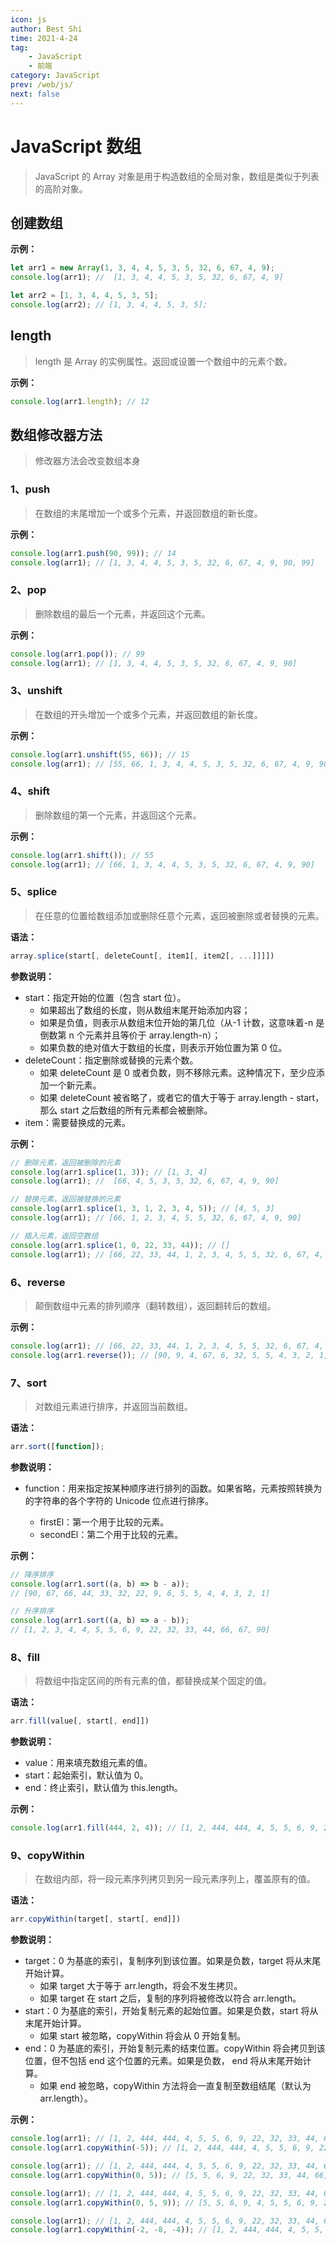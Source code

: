 ```yaml
---
icon: js
author: Best Shi
time: 2021-4-24
tag:
    - JavaScript
    - 前端
category: JavaScript
prev: /web/js/
next: false
---
```


# JavaScript 数组

> JavaScript 的 Array 对象是用于构造数组的全局对象，数组是类似于列表的高阶对象。

## 创建数组

**示例：**

```js
let arr1 = new Array(1, 3, 4, 4, 5, 3, 5, 32, 6, 67, 4, 9);
console.log(arr1); //  [1, 3, 4, 4, 5, 3, 5, 32, 6, 67, 4, 9]

let arr2 = [1, 3, 4, 4, 5, 3, 5];
console.log(arr2); // [1, 3, 4, 4, 5, 3, 5];
```

## length

> length 是 Array 的实例属性。返回或设置一个数组中的元素个数。

**示例：**

```js
console.log(arr1.length); // 12
```

## 数组修改器方法

> 修改器方法会改变数组本身

### 1、push

> 在数组的末尾增加一个或多个元素，并返回数组的新长度。

**示例：**

```js
console.log(arr1.push(90, 99)); // 14
console.log(arr1); // [1, 3, 4, 4, 5, 3, 5, 32, 6, 67, 4, 9, 90, 99]
```

### 2、pop

> 删除数组的最后一个元素，并返回这个元素。

**示例：**

```js
console.log(arr1.pop()); // 99
console.log(arr1); // [1, 3, 4, 4, 5, 3, 5, 32, 6, 67, 4, 9, 90]
```

### 3、unshift

> 在数组的开头增加一个或多个元素，并返回数组的新长度。

**示例：**

```js
console.log(arr1.unshift(55, 66)); // 15
console.log(arr1); // [55, 66, 1, 3, 4, 4, 5, 3, 5, 32, 6, 67, 4, 9, 90]
```

### 4、shift

> 删除数组的第一个元素，并返回这个元素。

**示例：**

```js
console.log(arr1.shift()); // 55
console.log(arr1); // [66, 1, 3, 4, 4, 5, 3, 5, 32, 6, 67, 4, 9, 90]
```

### 5、splice

> 在任意的位置给数组添加或删除任意个元素，返回被删除或者替换的元素。

**语法：**

```js
array.splice(start[, deleteCount[, item1[, item2[, ...]]]])
```

**参数说明：**

-   start：指定开始的位置（包含 start 位）。
    -   如果超出了数组的长度，则从数组末尾开始添加内容；
    -   如果是负值，则表示从数组末位开始的第几位（从-1 计数，这意味着-n 是倒数第 n 个元素并且等价于 array.length-n）；
    -   如果负数的绝对值大于数组的长度，则表示开始位置为第 0 位。
-   deleteCount：指定删除或替换的元素个数。
    -   如果 deleteCount 是 0 或者负数，则不移除元素。这种情况下，至少应添加一个新元素。
    -   如果 deleteCount 被省略了，或者它的值大于等于 array.length - start，那么 start 之后数组的所有元素都会被删除。
-   item：需要替换成的元素。

**示例：**

```js
// 删除元素，返回被删除的元素
console.log(arr1.splice(1, 3)); // [1, 3, 4]
console.log(arr1); //  [66, 4, 5, 3, 5, 32, 6, 67, 4, 9, 90]

// 替换元素，返回被替换的元素
console.log(arr1.splice(1, 3, 1, 2, 3, 4, 5)); // [4, 5, 3]
console.log(arr1); // [66, 1, 2, 3, 4, 5, 5, 32, 6, 67, 4, 9, 90]

// 插入元素，返回空数组
console.log(arr1.splice(1, 0, 22, 33, 44)); // []
console.log(arr1); // [66, 22, 33, 44, 1, 2, 3, 4, 5, 5, 32, 6, 67, 4, 9, 90]
```

### 6、reverse

> 颠倒数组中元素的排列顺序（翻转数组），返回翻转后的数组。

**示例：**

```js
console.log(arr1); // [66, 22, 33, 44, 1, 2, 3, 4, 5, 5, 32, 6, 67, 4, 9, 90]
console.log(arr1.reverse()); // [90, 9, 4, 67, 6, 32, 5, 5, 4, 3, 2, 1, 44, 33, 22, 66]
```

### 7、sort

> 对数组元素进行排序，并返回当前数组。

**语法：**

```js
arr.sort([function]);
```

**参数说明：**

-   function：用来指定按某种顺序进行排列的函数。如果省略，元素按照转换为的字符串的各个字符的 Unicode 位点进行排序。

    -   firstEl：第一个用于比较的元素。
    -   secondEl：第二个用于比较的元素。

**示例：**

```js
// 降序排序
console.log(arr1.sort((a, b) => b - a));
// [90, 67, 66, 44, 33, 32, 22, 9, 6, 5, 5, 4, 4, 3, 2, 1]

// 升序排序
console.log(arr1.sort((a, b) => a - b));
// [1, 2, 3, 4, 4, 5, 5, 6, 9, 22, 32, 33, 44, 66, 67, 90]
```

### 8、fill

> 将数组中指定区间的所有元素的值，都替换成某个固定的值。

**语法：**

```js
arr.fill(value[, start[, end]])
```

**参数说明：**

-   value：用来填充数组元素的值。
-   start：起始索引，默认值为 0。
-   end：终止索引，默认值为 this.length。

**示例：**

```js
console.log(arr1.fill(444, 2, 4)); // [1, 2, 444, 444, 4, 5, 5, 6, 9, 22, 32, 33, 44, 66, 67, 90]
```

### 9、copyWithin

> 在数组内部，将一段元素序列拷贝到另一段元素序列上，覆盖原有的值。

**语法：**

```js
arr.copyWithin(target[, start[, end]])
```

**参数说明：**

-   target：0 为基底的索引，复制序列到该位置。如果是负数，target 将从末尾开始计算。
    -   如果 target 大于等于 arr.length，将会不发生拷贝。
    -   如果 target 在 start 之后，复制的序列将被修改以符合 arr.length。
-   start：0 为基底的索引，开始复制元素的起始位置。如果是负数，start 将从末尾开始计算。
    -   如果 start 被忽略，copyWithin 将会从 0 开始复制。
-   end：0 为基底的索引，开始复制元素的结束位置。copyWithin 将会拷贝到该位置，但不包括 end 这个位置的元素。如果是负数， end 将从末尾开始计算。
    -   如果 end 被忽略，copyWithin 方法将会一直复制至数组结尾（默认为 arr.length）。

**示例：**

```js
console.log(arr1); // [1, 2, 444, 444, 4, 5, 5, 6, 9, 22, 32, 33, 44, 66, 67, 90]
console.log(arr1.copyWithin(-5)); // [1, 2, 444, 444, 4, 5, 5, 6, 9, 22, 32, 1, 2, 444, 444, 4]

console.log(arr1); // [1, 2, 444, 444, 4, 5, 5, 6, 9, 22, 32, 33, 44, 66, 67, 90]
console.log(arr1.copyWithin(0, 5)); // [5, 5, 6, 9, 22, 32, 33, 44, 66, 67, 90, 33, 44, 66, 67, 90]

console.log(arr1); // [1, 2, 444, 444, 4, 5, 5, 6, 9, 22, 32, 33, 44, 66, 67, 90]
console.log(arr1.copyWithin(0, 5, 9)); // [5, 5, 6, 9, 4, 5, 5, 6, 9, 22, 32, 33, 44, 66, 67, 90]

console.log(arr1); // [1, 2, 444, 444, 4, 5, 5, 6, 9, 22, 32, 33, 44, 66, 67, 90]
console.log(arr1.copyWithin(-2, -8, -4)); // [1, 2, 444, 444, 4, 5, 5, 6, 9, 22, 32, 33, 44, 66, 9, 22]
```
